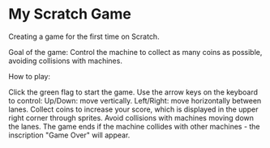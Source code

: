 # My Scratch Game
Creating a game for the first time on Scratch.

Goal of the game: Control the machine to collect as many coins as possible, avoiding collisions with machines.

How to play:

Click the green flag to start the game.
Use the arrow keys on the keyboard to control:
Up/Down: move vertically.
Left/Right: move horizontally between lanes.
Collect coins to increase your score, which is displayed in the upper right corner through sprites.
Avoid collisions with machines moving down the lanes.
The game ends if the machine collides with other machines - the inscription "Game Over" will appear.
